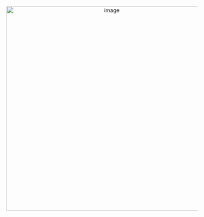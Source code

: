 <div align="center">
  <img width="540" height="540" alt="image" src="https://github.com/user-attachments/assets/b376a98c-277b-49c8-bac4-683e942b29db" />

</div>









